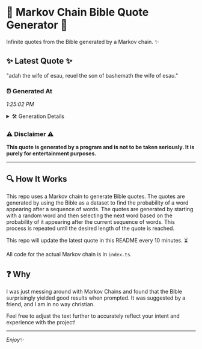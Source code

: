 # 📖 Markov Chain Bible Quote Generator 📖

Infinite quotes from the Bible generated by a Markov chain. ✨

## ✨ Latest Quote ✨
"adah the wife of esau, reuel the son of bashemath the wife of esau."

### ⏰ Generated At
*1:25:02 PM*

<details>
    <summary>🛠️ Generation Details</summary>
    <p>
        <strong>🌱 Seed:</strong> adah<br>
        <strong>🔄 Iterations:</strong> 13<br>
        <strong>📜 Context History:</strong><br>[ adah ]: the<br>[ adah, the ]: wife<br>[ adah, the, wife ]: of<br>[ adah, the, wife, of ]: esau,<br>[ adah, the, wife, of, esau, ]: reuel<br>[ adah, the, wife, of, esau,, reuel ]: the<br>[ the, wife, of, esau,, reuel, the ]: son<br>[ wife, of, esau,, reuel, the, son ]: of<br>[ of, esau,, reuel, the, son, of ]: bashemath<br>[ esau,, reuel, the, son, of, bashemath ]: the<br>[ reuel, the, son, of, bashemath, the ]: wife<br>[ the, son, of, bashemath, the, wife ]: of<br>[ son, of, bashemath, the, wife, of ]: esau.<br>
    </p>
</details>

### ⚠️ Disclaimer ⚠️
**This quote is generated by a program and is not to be taken seriously. It is purely for entertainment purposes.**

---

## 🔍 How It Works

This repo uses a Markov chain to generate Bible quotes. The quotes are generated by using the Bible as a dataset to find the probability of a word appearing after a sequence of words. The quotes are generated by starting with a random word and then selecting the next word based on the probability of it appearing after the current sequence of words. This process is repeated until the desired length of the quote is reached.

This repo will update the latest quote in this README every 10 minutes. ⏳

All code for the actual Markov chain is in `index.ts`.

## ❓ Why

I was just messing around with Markov Chains and found that the Bible surprisingly yielded good results when prompted. 
It was suggested by a friend, and I am in no way christian.

Feel free to adjust the text further to accurately reflect your intent and experience with the project!

---

*Enjoy*✨
